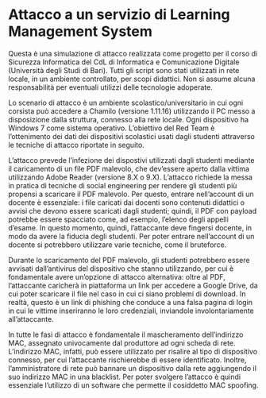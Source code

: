 # Attacco a un servizio di Learning Management System
Questa è una simulazione di attacco realizzata come progetto per il corso di Sicurezza Informatica del CdL di Informatica e Comunicazione Digitale (Università degli Studi di Bari).
Tutti gli script sono stati utilizzati in rete locale, in un ambiente controllato, per scopi didattici. Non si assume alcuna responsabilità per eventuali utilizzi delle tecnologie adoperate.

Lo scenario di attacco è un ambiente scolastico/universitario in cui ogni corsista può accedere a Chamilo
(versione 1.11.16) utilizzando il PC messo a disposizione dalla struttura, connesso alla rete locale. Ogni 
dispositivo ha Windows 7 come sistema operativo.
L’obiettivo del Red Team è l’ottenimento dei dati dei dispositivi scolastici usati dagli studenti attraverso le 
tecniche di attacco riportate in seguito.

L’attacco prevede l’infezione dei dispostivi utilizzati dagli studenti mediante il caricamento di un file PDF 
malevolo, che dev’essere aperto dalla vittima utilizzando Adobe Reader (versione 8.X o 9.X).
L’attacco richiede la messa in pratica di tecniche di social engineering per rendere gli studenti più propensi a 
scaricare il PDF malevolo. Per questo, entrare nell’account di un docente è essenziale: i file caricati dai docenti 
sono contenuti didattici o avvisi che devono essere scaricati dagli studenti; quindi, il PDF con payload potrebbe 
essere spacciato come, ad esempio, l’elenco degli appelli d’esame. In questo momento, quindi, l’attaccante deve 
fingersi docente, in modo da avere la fiducia degli studenti.
Per poter entrare nell’account di un docente si potrebbero utilizzare varie tecniche, come il bruteforce.

Durante lo scaricamento del PDF malevolo, gli studenti potrebbero essere avvisati dall’antivirus del dispositivo 
che stanno utilizzando, per cui è fondamentale avere un’opzione di attacco alternativa: oltre al PDF, l’attaccante 
caricherà in piattaforma un link per accedere a Google Drive, da cui poter scaricare il file nel caso in cui ci siano 
problemi di download. In realtà, questo è un link di phishing che conduce a una falsa pagina di login in cui le 
vittime inseriranno le loro credenziali, inviandole involontariamente all’attaccante.

In tutte le fasi di attacco è fondamentale il mascheramento dell’indirizzo MAC, assegnato univocamente dal 
produttore ad ogni scheda di rete. L’indirizzo MAC, infatti, può essere utilizzato per risalire al tipo di dispositivo 
connesso, per cui l’attaccante rischierebbe di essere identificato. Inoltre, l’amministratore di rete può bannare 
un dispositivo dalla rete aggiungendo il suo indirizzo MAC in una blacklist.
Per poter svolgere l’attacco è quindi essenziale l’utilizzo di un software che permette il cosiddetto MAC 
spoofing.
